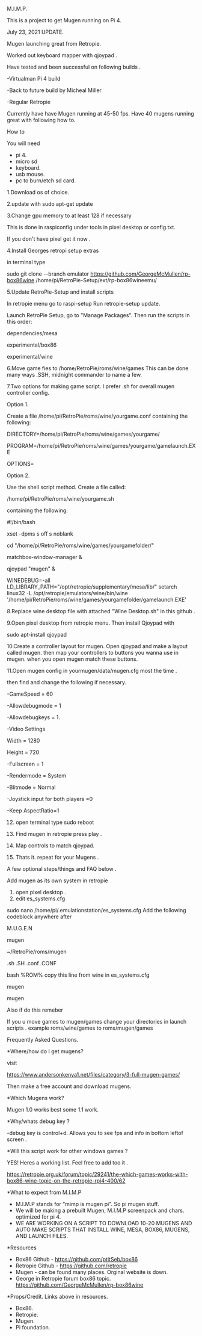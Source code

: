 M.I.M.P.

This is a project to get Mugen running on Pi 4.

July 23, 2021 UPDATE.

Mugen launching great from Retropie. 

Worked out keyboard mapper with qjoypad .

Have tested and been successful on following builds .

-Virtualman Pi 4 build 

-Back to future build by Micheal Miller 

-Regular Retropie 

Currently have have Mugen running at 45-50 fps. 
Have 40 mugens running great with following how to.

How to 

You will need 
- pi 4.
- micro sd 
- keyboard.
- usb mouse.
- pc to burn/etch sd card. 


1.Download os of choice.

2.update with
sudo apt-get update

3.Change gpu memory to at least 128 if necessary

This is done in raspiconfig under tools in pixel desktop or config.txt.

If you don't have pixel get it now .

4.Install Georges retropi setup extras

in terminal type

sudo git clone --branch emulator https://github.com/GeorgeMcMullen/rp-box86wine /home/pi/RetroPie-Setup/ext/rp-box86wineemu/ 

5.Update RetroPie-Setup and install scripts 

In retropie menu go to raspi-setup
Run retropie-setup update. 

Launch RetroPie Setup, go to "Manage Packages".
Then run the scripts in this order:

dependencies/mesa

experimental/box86

experimental/wine

6.Move game fies to /home/RetroPie/roms/wine/games
This can be done many ways .SSH, midnight commander to name a few.

7.Two options for making game script. I prefer .sh for overall mugen controller config.

Option 1.

Create a file /home/pi/RetroPie/roms/wine/yourgame.conf 
containing the following:

DIRECTORY=/home/pi/RetroPie/roms/wine/games/yourgame/

PROGRAM=/home/pi/RetroPie/roms/wine/games/yourgame/gamelaunch.EXE

OPTIONS=

Option 2.

Use the shell script method. Create a file called:

/home/pi/RetroPie/roms/wine/yourgame.sh 

containing the following:

#!/bin/bash

xset -dpms s off s noblank

cd "/home/pi/RetroPie/roms/wine/games/yourgamefolder/"

matchbox-window-manager &

qjoypad "mugen" &

WINEDEBUG=-all LD_LIBRARY_PATH="/opt/retropie/supplementary/mesa/lib/" setarch linux32 -L /opt/retropie/emulators/wine/bin/wine '/home/pi/RetroPie/roms/wine/games/yourgamefolder/gamelaunch.EXE'


8.Replace wine desktop file with attached "Wine Desktop.sh" in this github . 

9.Open pixel desktop from retropie menu. Then install Qjoypad with

sudo apt-install qjoypad 

10.Create a controller layout for mugen. 
Open qjoypad and make a layout called mugen. then map your controllers to buttons you wanna use in mugen. when you open mugen match these buttons.

11.Open mugen config in yourmugen/data/mugen.cfg most the time .

then find and change the following if necessary.

-GameSpeed = 60 

-Allowdebugmode = 1

-Allowdebugkeys = 1.    

-Video Settings

Width = 1280

Height = 720

-Fullscreen = 1

-Rendermode = System

-Blitmode = Normal 

-Joystick input for both players =0 

-Keep AspectRatio=1

12. open terminal type  sudo reboot 

13. Find mugen in retropie press play .

14. Map controls to match qjoypad.

15. Thats it. repeat for your Mugens .

A few optional steps/things and FAQ below .


Add mugen as its own system in retropie

1. open pixel desktop .
2. edit es_systems.cfg 

sudo nano /home/pi/.emulationstation/es_systems.cfg
Add the following codeblock anywhere after <systemList>

 <system>
  
 <fullname>M.U.G.E.N</fullname>
  
 <name>mugen</name>
  
 <path>~/RetroPie/roms/mugen</path>
   
 <extension>.sh .SH .conf .CONF </extension>
   
 <command>bash %ROM%</command> copy this line from wine in es_systems.cfg

 <platform>mugen</platform>
  
 <theme>mugen</theme>
  
</system>

Also if do this remeber

If you u move games to mugen/games change your directories in launch scripts .
example roms/wine/games to roms/mugen/games 


Frequently Asked Questions.


*Where/how do I get mugens?

visit 

https://www.andersonkenya1.net/files/category/3-full-mugen-games/

Then make a free account and download mugens. 

*Which Mugens work? 

Mugen 1.0 works best some 1.1 work.


*Why/whats debug key ?

-debug key is control+d. Allows you to see fps and info in bottom leftof screen .


*Will this script work for other windows games ?

YES! Heres a working list. Feel free to add too it .

https://retropie.org.uk/forum/topic/29241/the-which-games-works-with-box86-wine-topic-on-the-retropie-rpi4-400/62



*What to expect from M.I.M.P
- M.I.M.P stands for "mimp is mugen pi". So pi mugen stuff.
- We will be making a prebuilt Mugen, M.I.M.P screenpack and chars. optimized for pi 4.
- WE ARE WORKING ON A SCRIPT TO DOWNLOAD 10-20 MUGENS AND AUTO MAKE SCRIPTS THAT INSTALL WINE, MESA, BOX86, MUGENS, AND LAUNCH FILES.

*Resources
- Box86 Github - https://github.com/ptitSeb/box86
- Retropie Github - https://github.com/retropie
- Mugen - can be found many places. Orginal website is down.
- George in Retropie forum box86 topic. https://github.com/GeorgeMcMullen/rp-box86wine



*Props/Credit. Links above in resources. 
- Box86.       
- Retropie.   
- Mugen.    
- Pi foundation.

